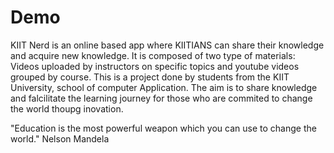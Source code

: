 # Demo
KIIT Nerd is an online based app where KIITIANS can share their knowledge and acquire new knowledge.
It is composed of two type of materials: Videos uploaded by instructors on specific topics and youtube videos grouped by course.
This is a project done by students from the KIIT University, school of computer Application. The aim is to share knowledge and falcilitate the learning journey for those who are commited to change the world thoupg inovation.

"Education is the most powerful weapon which you can use to change the world."
Nelson Mandela
